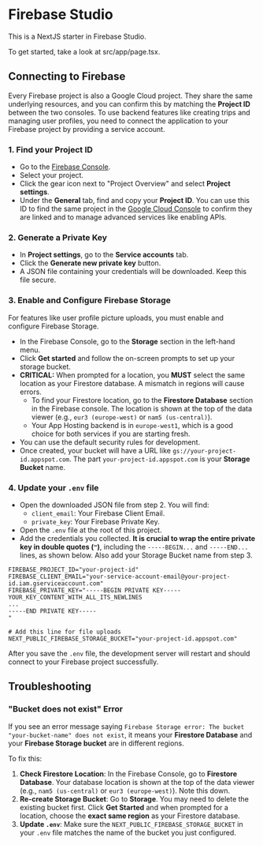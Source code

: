 # Firebase Studio

This is a NextJS starter in Firebase Studio.

To get started, take a look at src/app/page.tsx.

## Connecting to Firebase

Every Firebase project is also a Google Cloud project. They share the same underlying resources, and you can confirm this by matching the **Project ID** between the two consoles. To use backend features like creating trips and managing user profiles, you need to connect the application to your Firebase project by providing a service account.

### 1. Find your Project ID

- Go to the [Firebase Console](https://console.firebase.google.com/).
- Select your project.
- Click the gear icon next to "Project Overview" and select **Project settings**.
- Under the **General** tab, find and copy your **Project ID**. You can use this ID to find the same project in the [Google Cloud Console](https://console.cloud.google.com/) to confirm they are linked and to manage advanced services like enabling APIs.

### 2. Generate a Private Key

- In **Project settings**, go to the **Service accounts** tab.
- Click the **Generate new private key** button.
- A JSON file containing your credentials will be downloaded. Keep this file secure.

### 3. Enable and Configure Firebase Storage

For features like user profile picture uploads, you must enable and configure Firebase Storage.

- In the Firebase Console, go to the **Storage** section in the left-hand menu.
- Click **Get started** and follow the on-screen prompts to set up your storage bucket.
- **CRITICAL:** When prompted for a location, you **MUST** select the same location as your Firestore database. A mismatch in regions will cause errors.
  - To find your Firestore location, go to the **Firestore Database** section in the Firebase console. The location is shown at the top of the data viewer (e.g., `eur3 (europe-west)` or `nam5 (us-central)`).
  - Your App Hosting backend is in `europe-west1`, which is a good choice for both services if you are starting fresh.
- You can use the default security rules for development.
- Once created, your bucket will have a URL like `gs://your-project-id.appspot.com`. The part `your-project-id.appspot.com` is your **Storage Bucket** name.

### 4. Update your `.env` file

- Open the downloaded JSON file from step 2. You will find:
  - `client_email`: Your Firebase Client Email.
  - `private_key`: Your Firebase Private Key.
- Open the `.env` file at the root of this project.
- Add the credentials you collected. **It is crucial to wrap the entire private key in double quotes (`"`)**, including the `-----BEGIN...` and `-----END...` lines, as shown below. Also add your Storage Bucket name from step 3.

```env
FIREBASE_PROJECT_ID="your-project-id"
FIREBASE_CLIENT_EMAIL="your-service-account-email@your-project-id.iam.gserviceaccount.com"
FIREBASE_PRIVATE_KEY="-----BEGIN PRIVATE KEY-----
YOUR_KEY_CONTENT_WITH_ALL_ITS_NEWLINES
...
-----END PRIVATE KEY-----
"

# Add this line for file uploads
NEXT_PUBLIC_FIREBASE_STORAGE_BUCKET="your-project-id.appspot.com"
```

After you save the `.env` file, the development server will restart and should connect to your Firebase project successfully.

## Troubleshooting

### "Bucket does not exist" Error

If you see an error message saying `Firebase Storage error: The bucket "your-bucket-name" does not exist`, it means your **Firestore Database** and your **Firebase Storage bucket** are in different regions.

To fix this:
1. **Check Firestore Location**: In the Firebase Console, go to **Firestore Database**. Your database location is shown at the top of the data viewer (e.g., `nam5 (us-central)` or `eur3 (europe-west)`). Note this down.
2. **Re-create Storage Bucket**: Go to **Storage**. You may need to delete the existing bucket first. Click **Get Started** and when prompted for a location, choose the **exact same region** as your Firestore database.
3. **Update `.env`**: Make sure the `NEXT_PUBLIC_FIREBASE_STORAGE_BUCKET` in your `.env` file matches the name of the bucket you just configured.
